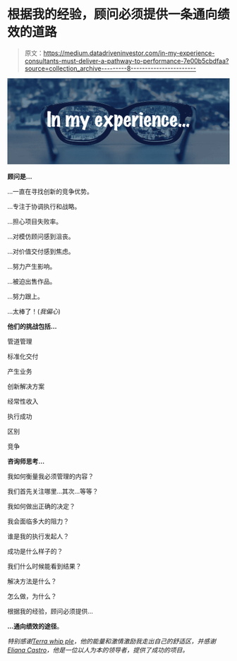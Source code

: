 # 根据我的经验，顾问必须提供一条通向绩效的道路

> 原文：<https://medium.datadriveninvestor.com/in-my-experience-consultants-must-deliver-a-pathway-to-performance-7e00b5cbdfaa?source=collection_archive---------8----------------------->

![](img/a67fdcbd9240a90f67eac6e2a51d8561.png)

**顾问是…**

…一直在寻找创新的竞争优势。

…专注于协调执行和战略。

…担心项目失败率。

…对模仿顾问感到沮丧。

…对价值交付感到焦虑。

…努力产生影响。

…被迫出售作品。

…努力跟上。

…太棒了！(*我偏心*)

**他们的挑战包括…**

管道管理

标准化交付

产生业务

创新解决方案

经常性收入

执行成功

区别

竞争

**咨询师思考…**

我如何衡量我必须管理的内容？

我们首先关注哪里…其次…等等？

我如何做出正确的决定？

我会面临多大的阻力？

谁是我的执行发起人？

成功是什么样子的？

我们什么时候能看到结果？

解决方法是什么？

怎么做，为什么？

根据我的经验，顾问必须提供…

**…通向绩效的途径**。

*特别感谢*[*Terra whip ple*](https://www.linkedin.com/in/terra-whipple-b29a5515/)*，他的能量和激情激励我走出自己的舒适区，并感谢*[*Eliana Castro*](https://www.linkedin.com/in/ezcastro/)*，他是一位以人为本的领导者，提供了成功的项目。*